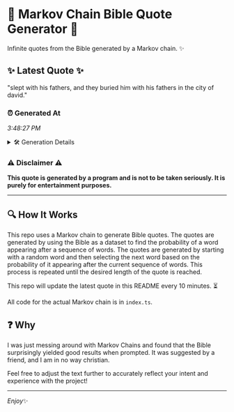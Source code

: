# 📖 Markov Chain Bible Quote Generator 📖

Infinite quotes from the Bible generated by a Markov chain. ✨

## ✨ Latest Quote ✨
"slept with his fathers, and they buried him with his fathers in the city of david."

### ⏰ Generated At
*3:48:27 PM*

<details>
    <summary>🛠️ Generation Details</summary>
    <p>
        <strong>🌱 Seed:</strong> slept<br>
        <strong>🔄 Iterations:</strong> 15<br>
        <strong>📜 Context History:</strong><br>[ slept ]: with<br>[ slept, with ]: his<br>[ slept, with, his ]: fathers,<br>[ slept, with, his, fathers, ]: and<br>[ slept, with, his, fathers,, and ]: they<br>[ slept, with, his, fathers,, and, they ]: buried<br>[ with, his, fathers,, and, they, buried ]: him<br>[ his, fathers,, and, they, buried, him ]: with<br>[ fathers,, and, they, buried, him, with ]: his<br>[ and, they, buried, him, with, his ]: fathers<br>[ they, buried, him, with, his, fathers ]: in<br>[ buried, him, with, his, fathers, in ]: the<br>[ him, with, his, fathers, in, the ]: city<br>[ with, his, fathers, in, the, city ]: of<br>[ his, fathers, in, the, city, of ]: david.<br>
    </p>
</details>

### ⚠️ Disclaimer ⚠️
**This quote is generated by a program and is not to be taken seriously. It is purely for entertainment purposes.**

---

## 🔍 How It Works

This repo uses a Markov chain to generate Bible quotes. The quotes are generated by using the Bible as a dataset to find the probability of a word appearing after a sequence of words. The quotes are generated by starting with a random word and then selecting the next word based on the probability of it appearing after the current sequence of words. This process is repeated until the desired length of the quote is reached.

This repo will update the latest quote in this README every 10 minutes. ⏳

All code for the actual Markov chain is in `index.ts`.

## ❓ Why

I was just messing around with Markov Chains and found that the Bible surprisingly yielded good results when prompted. 
It was suggested by a friend, and I am in no way christian.

Feel free to adjust the text further to accurately reflect your intent and experience with the project!

---

*Enjoy*✨
